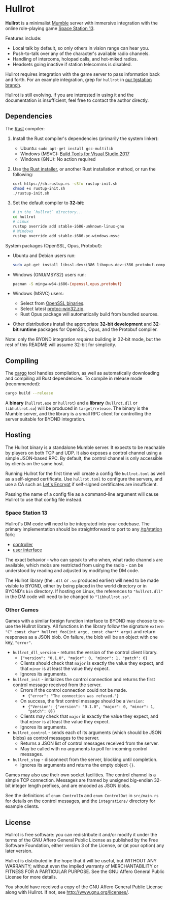 # Hullrot

**Hullrot** is a minimalist [Mumble](https://mumble.info/) server with
immersive integration with the online role-playing game
[Space Station 13](https://spacestation13.com/).

Features include:

* Local talk by default, so only others in vision range can hear you.
* Push-to-talk over any of the character's available radio channels.
* Handling of intercoms, holopad calls, and hot-miked radios.
* Headsets going inactive if station telecomms is disabled.

Hullrot requires integration with the game server to pass information back and
forth. For an example integration, grep for `hullrot` in
[our tgstation branch](https://github.com/AutomaticFrenzy/tgstation/).

Hullrot is still evolving. If you are interested in using it and the
documentation is insufficient, feel free to contact the author directly.

## Dependencies

The [Rust] compiler:

1. Install the Rust compiler's dependencies (primarily the system linker):

   * Ubuntu: `sudo apt-get install gcc-multilib`
   * Windows (MSVC): [Build Tools for Visual Studio 2017][msvc]
   * Windows (GNU): No action required

1. Use [the Rust installer](https://rustup.rs/), or another Rust installation
   method, or run the following:

    ```sh
    curl https://sh.rustup.rs -sSfo rustup-init.sh
    chmod +x rustup-init.sh
    ./rustup-init.sh
    ```

1. Set the default compiler to **32-bit**:

    ```sh
    # in the `hullrot` directory...
    cd hullrot
    # Linux
    rustup override add stable-i686-unknown-linux-gnu
    # Windows
    rustup override add stable-i686-pc-windows-msvc
    ```

System packages (OpenSSL, Opus, Protobuf):

* Ubuntu and Debian users run:

    ```sh
    sudo apt-get install libssl-dev:i386 libopus-dev:i386 protobuf-compiler pkg-config:i386
    ```

* Windows (GNU/MSYS2) users run:

    ```sh
    pacman -S mingw-w64-i686-{openssl,opus,protobuf}
    ```

* Windows (MSVC) users:
  * Select from [OpenSSL binaries][openssl-bin].
  * Select latest [protoc-win32.zip][protobuf-bin].
  * Rust Opus package will automatically build from bundled sources.

* Other distributions install the appropriate **32-bit development** and
  **32-bit runtime** packages for OpenSSL, Opus, and the Protobuf compiler.

Note: only the BYOND integration *requires* building in 32-bit mode, but the
rest of this README will assume 32-bit for simplicity.

## Compiling

The [cargo] tool handles compilation, as well as automatically downloading and
compiling all Rust dependencies. To compile in release mode (recommended):

```sh
cargo build --release
```

A **binary** (`hullrot.exe` or `hullrot`) and a **library** (`hullrot.dll` or
`libhullrot.so`) will be produced in `target/release`. The binary is the Mumble
server, and the library is a small RPC client for controlling the server
suitable for BYOND integration.

## Hosting

The Hullrot binary is a standalone Mumble server. It expects to be reachable by
players on both TCP and UDP. It also exposes a control channel using a simple
JSON-based RPC. By default, the control channel is only accessible by clients
on the same host.

Running Hullrot for the first time will create a config file `hullrot.toml` as
well as a self-signed certificate. Use `hullrot.toml` to configure the servers,
and use a CA such as [Let's Encrypt](https://letsencrypt.org/) if self-signed
certificates are insufficient.

Passing the name of a config file as a command-line argument will cause Hullrot
to use that config file instead.

### Space Station 13

Hullrot's DM code will need to be integrated into your codebase. The primary
implementation should be straightforward to port to any [/tg/station] fork:

* [controller](https://github.com/AutomaticFrenzy/tgstation/blob/master/code/controllers/subsystem/hullrot.dm)
* [user interface](https://github.com/AutomaticFrenzy/tgstation/blob/master/code/superbox/hullrot.dm)

The exact behavior - who can speak to who when, what radio channels are
available, which mobs are restricted from using the radio - can be understood
by reading and adjusted by modifying the DM code.

The Hullrot library (the `.dll` or `.so` produced earlier) will need to be made
visible to BYOND, either by being placed in the world directory or in BYOND's
`bin` directory. If hosting on Linux, the references to `"hullrot.dll"` in the
DM code will need to be changed to `"libhullrot.so"`.

### Other Games

Games with a similar foreign function interface to BYOND may choose to re-use
the Hullrot library. All functions in the library follow the signature
`extern "C" const char* hullrot_foo(int argc, const char** argv)` and return
responses as a JSON blob. On failure, the blob will be an object with one key,
`"error"`.

* `hullrot_dll_version` - returns the version of the control client library.
  * `{"version": "0.1.0", "major": 0, "minor": 1, "patch": 0}`
  * Clients should check that `major` is exactly the value they expect, and
    that `minor` is at least the value they expect.
  * Ignores its arguments.
* `hullrot_init` - initializes the control connection and returns the first
  control message received from the server.
  * Errors if the control connection could not be made.
    * `{"error": "The connection was refused."}`
  * On success, the first control message should be a `Version`:
    * `{"Version": {"version": "0.1.0", "major": 0, "minor": 1, "patch": 0}}`
  * Clients may check that `major` is exactly the value they expect, and that
    `minor` is at least the value they expect.
  * Ignores its arguments.
* `hullrot_control` - sends each of its arguments (which should be JSON blobs)
  as control messages to the server.
  * Returns a JSON list of control messages received from the server.
  * May be called with no arguments to poll for incoming control messages.
* `hullrot_stop` - disconnect from the server, blocking until completion.
  * Ignores its arguments and returns the empty object `{}`.

Games may also use their own socket facilities. The control channel is a simple
TCP connection. Messages are framed by unsigned big-endian 32-bit integer
length prefixes, and are encoded as JSON blobs.

See the definitions of `enum ControlIn` and `enum ControlOut` in `src/main.rs`
for details on the control messages, and the `integrations/` directory for
example clients.

<!---->

[/tg/station]: https://github.com/tgstation/tgstation
[Rust]: https://rust-lang.org
[cargo]: https://doc.rust-lang.org/cargo/
[rustup]: https://rustup.rs/
[msvc]: https://visualstudio.microsoft.com/thank-you-downloading-visual-studio/?sku=BuildTools&rel=15
[openssl-bin]: https://wiki.openssl.org/index.php/Binaries
[protobuf-bin]: https://github.com/google/protobuf/releases

## License

Hullrot is free software: you can redistribute it and/or modify
it under the terms of the GNU Affero General Public License as published by
the Free Software Foundation, either version 3 of the License, or
(at your option) any later version.

Hullrot is distributed in the hope that it will be useful,
but WITHOUT ANY WARRANTY; without even the implied warranty of
MERCHANTABILITY or FITNESS FOR A PARTICULAR PURPOSE.  See the
GNU Affero General Public License for more details.

You should have received a copy of the GNU Affero General Public License
along with Hullrot.  If not, see <http://www.gnu.org/licenses/>.
